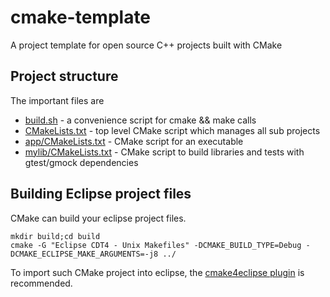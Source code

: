 # cmake-template
A project template for open source C++ projects built with CMake
## Project structure
The important files are
* [build.sh](build.sh) - a convenience script for cmake && make calls
* [CMakeLists.txt](CMakeLists.txt) - top level CMake script which manages all sub projects
* [app/CMakeLists.txt](app/CMakeLists.txt) - CMake script for an executable
* [mylib/CMakeLists.txt](mylib/CMakeLists.txt) - CMake script to build libraries and tests with gtest/gmock dependencies

## Building Eclipse project files
CMake can build your eclipse project files.
```
mkdir build;cd build
cmake -G "Eclipse CDT4 - Unix Makefiles" -DCMAKE_BUILD_TYPE=Debug -DCMAKE_ECLIPSE_MAKE_ARGUMENTS=-j8 ../
```
To import such CMake project into eclipse, the [cmake4eclipse plugin](https://marketplace.eclipse.org/content/cmake4eclipse/metrics) is recommended.


